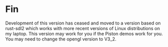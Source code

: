 # Fin

Development of this version has ceased and moved to a version based on
rust-sdl2 which works with more recent versions of Linux distributions on my
laptop. This version may work for you if the Piston demos work for you. You
may need to change the opengl version to V3_2.
